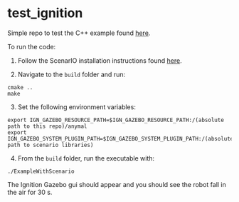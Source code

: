 # test_ignition

Simple repo to test the C++ example found [here](https://robotology.github.io/gym-ignition/master/getting_started/scenario.html).

To run the code:

1. Follow the ScenarIO installation instructions found [here](https://github.com/robotology/gym-ignition/tree/master/scenario#installation).

2. Navigate to the `build` folder and run:

```
cmake ..
make
```

3. Set the following environment variables:

```
export IGN_GAZEBO_RESOURCE_PATH=$IGN_GAZEBO_RESOURCE_PATH:/(absolute path to this repo)/anymal
export IGN_GAZEBO_SYSTEM_PLUGIN_PATH=$IGN_GAZEBO_SYSTEM_PLUGIN_PATH:/(absolute path to scenario libraries)
```

4. From the `build` folder, run the executable with:

```
./ExampleWithScenario
```

The Ignition Gazebo gui should appear and you should see the robot fall in the air for 30 s.